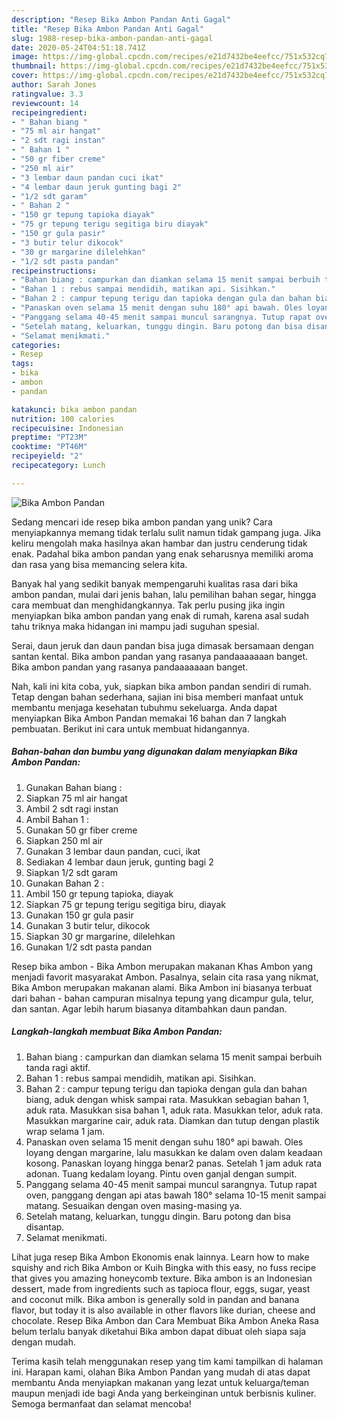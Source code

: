```yaml
---
description: "Resep Bika Ambon Pandan Anti Gagal"
title: "Resep Bika Ambon Pandan Anti Gagal"
slug: 1988-resep-bika-ambon-pandan-anti-gagal
date: 2020-05-24T04:51:18.741Z
image: https://img-global.cpcdn.com/recipes/e21d7432be4eefcc/751x532cq70/bika-ambon-pandan-foto-resep-utama.jpg
thumbnail: https://img-global.cpcdn.com/recipes/e21d7432be4eefcc/751x532cq70/bika-ambon-pandan-foto-resep-utama.jpg
cover: https://img-global.cpcdn.com/recipes/e21d7432be4eefcc/751x532cq70/bika-ambon-pandan-foto-resep-utama.jpg
author: Sarah Jones
ratingvalue: 3.3
reviewcount: 14
recipeingredient:
- " Bahan biang "
- "75 ml air hangat"
- "2 sdt ragi instan"
- " Bahan 1 "
- "50 gr fiber creme"
- "250 ml air"
- "3 lembar daun pandan cuci ikat"
- "4 lembar daun jeruk gunting bagi 2"
- "1/2 sdt garam"
- " Bahan 2 "
- "150 gr tepung tapioka diayak"
- "75 gr tepung terigu segitiga biru diayak"
- "150 gr gula pasir"
- "3 butir telur dikocok"
- "30 gr margarine dilelehkan"
- "1/2 sdt pasta pandan"
recipeinstructions:
- "Bahan biang : campurkan dan diamkan selama 15 menit sampai berbuih tanda ragi aktif."
- "Bahan 1 : rebus sampai mendidih, matikan api. Sisihkan."
- "Bahan 2 : campur tepung terigu dan tapioka dengan gula dan bahan biang, aduk dengan whisk sampai rata. Masukkan sebagian bahan 1, aduk rata. Masukkan sisa bahan 1, aduk rata. Masukkan telor, aduk rata. Masukkan margarine cair, aduk rata. Diamkan dan tutup dengan plastik wrap selama 1 jam."
- "Panaskan oven selama 15 menit dengan suhu 180° api bawah. Oles loyang dengan margarine, lalu masukkan ke dalam oven dalam keadaan kosong. Panaskan loyang hingga benar2 panas. Setelah 1 jam aduk rata adonan. Tuang kedalam loyang. Pintu oven ganjal dengan sumpit."
- "Panggang selama 40-45 menit sampai muncul sarangnya. Tutup rapat oven, panggang dengan api atas bawah 180° selama 10-15 menit sampai matang. Sesuaikan dengan oven masing-masing ya."
- "Setelah matang, keluarkan, tunggu dingin. Baru potong dan bisa disantap."
- "Selamat menikmati."
categories:
- Resep
tags:
- bika
- ambon
- pandan

katakunci: bika ambon pandan 
nutrition: 100 calories
recipecuisine: Indonesian
preptime: "PT23M"
cooktime: "PT46M"
recipeyield: "2"
recipecategory: Lunch

---
```



![Bika Ambon Pandan](https://img-global.cpcdn.com/recipes/e21d7432be4eefcc/751x532cq70/bika-ambon-pandan-foto-resep-utama.jpg)

Sedang mencari ide resep bika ambon pandan yang unik? Cara menyiapkannya memang tidak terlalu sulit namun tidak gampang juga. Jika keliru mengolah maka hasilnya akan hambar dan justru cenderung tidak enak. Padahal bika ambon pandan yang enak seharusnya memiliki aroma dan rasa yang bisa memancing selera kita.

Banyak hal yang sedikit banyak mempengaruhi kualitas rasa dari bika ambon pandan, mulai dari jenis bahan, lalu pemilihan bahan segar, hingga cara membuat dan menghidangkannya. Tak perlu pusing jika ingin menyiapkan bika ambon pandan yang enak di rumah, karena asal sudah tahu triknya maka hidangan ini mampu jadi suguhan spesial.

Serai, daun jeruk dan daun pandan bisa juga dimasak bersamaan dengan santan kental. Bika ambon pandan yang rasanya pandaaaaaaan banget. Bika ambon pandan yang rasanya pandaaaaaaan banget.


Nah, kali ini kita coba, yuk, siapkan bika ambon pandan sendiri di rumah. Tetap dengan bahan sederhana, sajian ini bisa memberi manfaat untuk membantu menjaga kesehatan tubuhmu sekeluarga. Anda dapat menyiapkan Bika Ambon Pandan memakai 16 bahan dan 7 langkah pembuatan. Berikut ini cara untuk membuat hidangannya.

<!--inarticleads1-->

##### Bahan-bahan dan bumbu yang digunakan dalam menyiapkan Bika Ambon Pandan:

1. Gunakan  Bahan biang :
1. Siapkan 75 ml air hangat
1. Ambil 2 sdt ragi instan
1. Ambil  Bahan 1 :
1. Gunakan 50 gr fiber creme
1. Siapkan 250 ml air
1. Gunakan 3 lembar daun pandan, cuci, ikat
1. Sediakan 4 lembar daun jeruk, gunting bagi 2
1. Siapkan 1/2 sdt garam
1. Gunakan  Bahan 2 :
1. Ambil 150 gr tepung tapioka, diayak
1. Siapkan 75 gr tepung terigu segitiga biru, diayak
1. Gunakan 150 gr gula pasir
1. Gunakan 3 butir telur, dikocok
1. Siapkan 30 gr margarine, dilelehkan
1. Gunakan 1/2 sdt pasta pandan


Resep bika ambon - Bika Ambon merupakan makanan Khas Ambon yang menjadi favorit masyarakat Ambon. Pasalnya, selain cita rasa yang nikmat, Bika Ambon merupakan makanan alami. Bika Ambon ini biasanya terbuat dari bahan - bahan campuran misalnya tepung yang dicampur gula, telur, dan santan. Agar lebih harum biasanya ditambahkan daun pandan. 

<!--inarticleads2-->

##### Langkah-langkah membuat Bika Ambon Pandan:

1. Bahan biang : campurkan dan diamkan selama 15 menit sampai berbuih tanda ragi aktif.
1. Bahan 1 : rebus sampai mendidih, matikan api. Sisihkan.
1. Bahan 2 : campur tepung terigu dan tapioka dengan gula dan bahan biang, aduk dengan whisk sampai rata. Masukkan sebagian bahan 1, aduk rata. Masukkan sisa bahan 1, aduk rata. Masukkan telor, aduk rata. Masukkan margarine cair, aduk rata. Diamkan dan tutup dengan plastik wrap selama 1 jam.
1. Panaskan oven selama 15 menit dengan suhu 180° api bawah. Oles loyang dengan margarine, lalu masukkan ke dalam oven dalam keadaan kosong. Panaskan loyang hingga benar2 panas. Setelah 1 jam aduk rata adonan. Tuang kedalam loyang. Pintu oven ganjal dengan sumpit.
1. Panggang selama 40-45 menit sampai muncul sarangnya. Tutup rapat oven, panggang dengan api atas bawah 180° selama 10-15 menit sampai matang. Sesuaikan dengan oven masing-masing ya.
1. Setelah matang, keluarkan, tunggu dingin. Baru potong dan bisa disantap.
1. Selamat menikmati.


Lihat juga resep Bika Ambon Ekonomis enak lainnya. Learn how to make squishy and rich Bika Ambon or Kuih Bingka with this easy, no fuss recipe that gives you amazing honeycomb texture. Bika ambon is an Indonesian dessert, made from ingredients such as tapioca flour, eggs, sugar, yeast and coconut milk. Bika ambon is generally sold in pandan and banana flavor, but today it is also available in other flavors like durian, cheese and chocolate. Resep Bika Ambon dan Cara Membuat Bika Ambon Aneka Rasa belum terlalu banyak diketahui Bika ambon dapat dibuat oleh siapa saja dengan mudah. 

Terima kasih telah menggunakan resep yang tim kami tampilkan di halaman ini. Harapan kami, olahan Bika Ambon Pandan yang mudah di atas dapat membantu Anda menyiapkan makanan yang lezat untuk keluarga/teman maupun menjadi ide bagi Anda yang berkeinginan untuk berbisnis kuliner. Semoga bermanfaat dan selamat mencoba!
